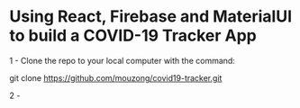 # Using React, Firebase and MaterialUI to build a COVID-19 Tracker App

1 - Clone the repo to your local computer with the command:

git clone https://github.com/mouzong/covid19-tracker.git

2 - 

